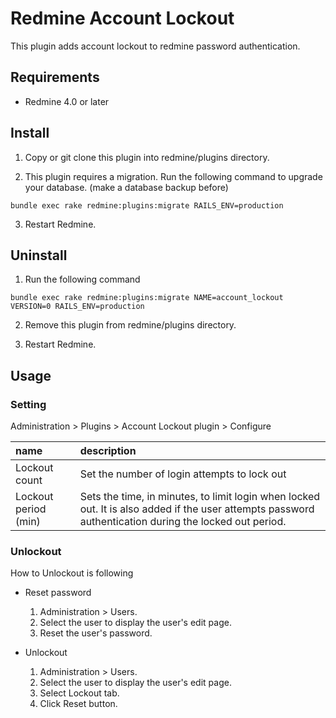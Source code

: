 # Redmine Account Lockout
This plugin adds account lockout to redmine password authentication.

## Requirements
* Redmine 4.0 or later

## Install
1. Copy or git clone this plugin into redmine/plugins directory.

2. This plugin requires a migration. Run the following command to upgrade your database. (make a database backup before)
```
bundle exec rake redmine:plugins:migrate RAILS_ENV=production
```

3. Restart Redmine.

## Uninstall
1. Run the following command
```
bundle exec rake redmine:plugins:migrate NAME=account_lockout VERSION=0 RAILS_ENV=production
```
2. Remove this plugin from redmine/plugins directory.

3. Restart Redmine.

## Usage

### Setting
Administration > Plugins > Account Lockout plugin > Configure

| name | description |
|:-----|:------------|
| Lockout count | Set the number of login attempts to lock out |
| Lockout period (min) | Sets the time, in minutes, to limit login when locked out. It is also added if the user attempts password authentication during the locked out period. |

### Unlockout
How to Unlockout is following

* Reset password
  1. Administration > Users.
  2. Select the user to display the user's edit page.
  3. Reset the user's password.

* Unlockout
  1. Administration > Users.
  2. Select the user to display the user's edit page.
  3. Select Lockout tab.
  4. Click Reset button.
